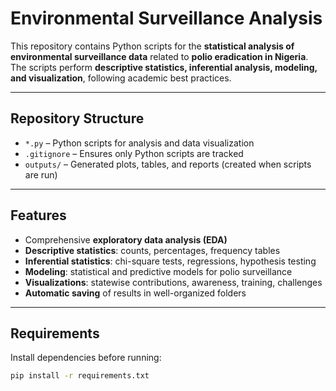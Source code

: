 # Environmental Surveillance Analysis

This repository contains Python scripts for the **statistical analysis of environmental surveillance data** related to **polio eradication in Nigeria**.  
The scripts perform **descriptive statistics, inferential analysis, modeling, and visualization**, following academic best practices.

---

## Repository Structure
- `*.py` – Python scripts for analysis and data visualization
- `.gitignore` – Ensures only Python scripts are tracked
- `outputs/` – Generated plots, tables, and reports (created when scripts are run)

---

## Features
- Comprehensive **exploratory data analysis (EDA)**
- **Descriptive statistics**: counts, percentages, frequency tables
- **Inferential statistics**: chi-square tests, regressions, hypothesis testing
- **Modeling**: statistical and predictive models for polio surveillance
- **Visualizations**: statewise contributions, awareness, training, challenges
- **Automatic saving** of results in well-organized folders

---

## Requirements
Install dependencies before running:

```bash
pip install -r requirements.txt

